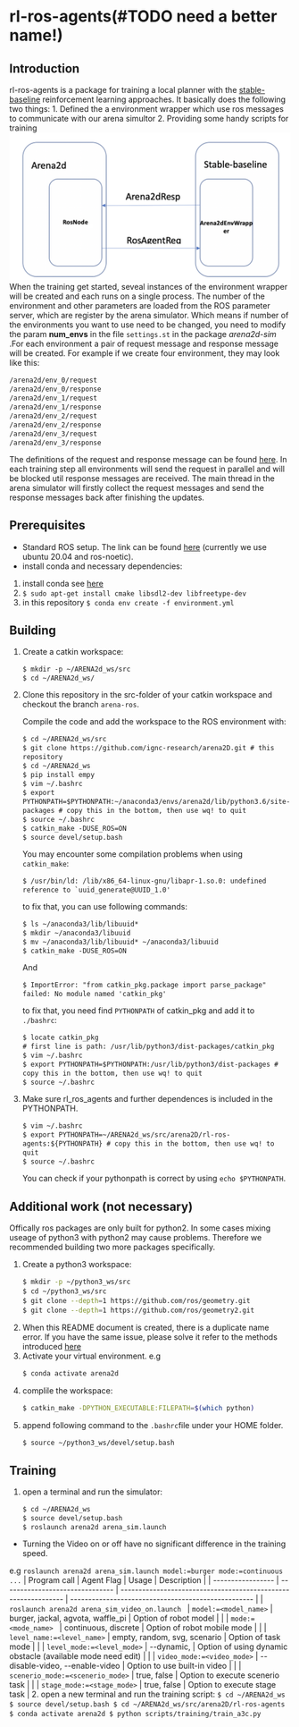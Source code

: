 # rl-ros-agents(#TODO need a better name!)
## Introduction
rl-ros-agents is a package for training a local planner with the [stable-baseline](https://github.com/hill-a/stable-baselines) reinforcement learning approaches. It basically does the following two things:
    1. Defined the a environment wrapper which use ros messages to communicate with our arena simultor 
    2. Providing some handy scripts for training
![Working manner](/img/Working_manner_rl_ros_agent.png)
When the training get started, seveal instances of the environment wrapper will be created and each runs on a single process. The number of the environment and other parameters are loaded from the ROS parameter server, which are register by the arena simulator. Which means if number of the environments you want to use need to be changed, you need to modify the param **num_envs** in the file `settings.st` in the package *arena2d-sim*  .For each environment a pair of request message and response message will be created. For example if we create four environment, they may look like this:
```
/arena2d/env_0/request
/arena2d/env_0/response
/arena2d/env_1/request
/arena2d/env_1/response
/arena2d/env_2/request
/arena2d/env_2/response
/arena2d/env_3/request
/arena2d/env_3/response
```
The definitions of the request and response message can be found [here](../arena2d_msgs/msg). In each training step all environments will send the request in parallel and will be blocked util response messages are received. The main thread in the arena simulator will firstly collect the request messages and send the response messages back after finishing the updates.

## Prerequisites
   - Standard ROS setup. The link can be found [here](http://wiki.ros.org/noetic/Installation/Ubuntu) (currently we use ubuntu 20.04 and ros-noetic).
   - install conda and necessary dependencies:
   1. install conda see [here](https://docs.conda.io/projects/conda/en/latest/user-guide/install/index.html)
   2. `$ sudo apt-get install cmake libsdl2-dev libfreetype-dev`
   3. in this repository `$ conda env create -f environment.yml`

## Building
1. Create a catkin workspace:
    ```
    $ mkdir -p ~/ARENA2d_ws/src
    $ cd ~/ARENA2d_ws/
    ```
2. Clone this repository in the src-folder of your catkin workspace and checkout the branch `arena-ros`.  
 
    Compile the code and add the workspace to the ROS environment with:
    ```
    $ cd ~/ARENA2d_ws/src
    $ git clone https://github.com/ignc-research/arena2D.git # this repository
    $ cd ~/ARENA2d_ws
    $ pip install empy
	$ vim ~/.bashrc
	$ export PYTHONPATH=$PYTHONPATH:~/anaconda3/envs/arena2d/lib/python3.6/site-packages # copy this in the bottom, then use wq! to quit
	$ source ~/.bashrc
    $ catkin_make -DUSE_ROS=ON
    $ source devel/setup.bash
    ```
    You may encounter some compilation problems when using `catkin_make`:
   ```
   $ /usr/bin/ld: /lib/x86_64-linux-gnu/libapr-1.so.0: undefined reference to `uuid_generate@UUID_1.0'
   ```
   to fix that, you can use following commands:
   ```
   $ ls ~/anaconda3/lib/libuuid*
   $ mkdir ~/anaconda3/libuuid
   $ mv ~/anaconda3/lib/libuuid* ~/anaconda3/libuuid
   $ catkin_make -DUSE_ROS=ON
   ```
   And
   
   ```
   $ ImportError: "from catkin_pkg.package import parse_package" failed: No module named 'catkin_pkg'
   ```
   to fix that, you need find `PYTHONPATH` of catkin_pkg and add it to `./bashrc`:
   ```
   $ locate catkin_pkg
   # first line is path: /usr/lib/python3/dist-packages/catkin_pkg
   $ vim ~/.bashrc
   $ export PYTHONPATH=$PYTHONPATH:/usr/lib/python3/dist-packages # copy this in the bottom, then use wq! to quit
   $ source ~/.bashrc
   ```

3. Make sure rl_ros_agents and further dependences is included in the PYTHONPATH.
    ```
    $ vim ~/.bashrc
    $ export PYTHONPATH=~/ARENA2d_ws/src/arena2D/rl-ros-agents:${PYTHONPATH} # copy this in the bottom, then use wq! to quit
    $ source ~/.bashrc
    ```
	You can check if your pythonpath is correct by using `echo $PYTHONPATH`.
  
## Additional work (not necessary)
Offically ros packages are only built for python2. In some cases mixing useage of python3 with python2 may cause problems. Therefore we recommended building two more packages specifically.
1. Create a python3 workspace:
    ```bash
    $ mkdir -p ~/python3_ws/src
    $ cd ~/python3_ws/src
    $ git clone --depth=1 https://github.com/ros/geometry.git
    $ git clone --depth=1 https://github.com/ros/geometry2.git
    ``` 
2. When this README document is created, there is a duplicate name error. If you have the same issue, please solve it 
refer to the methods introduced [here](https://github.com/ros/geometry/issues/213#issuecomment-643552794)
3. Activate your virtual environment. e.g
    ```bash
    $ conda activate arena2d
    ```
4. complile the workspace:
    ```bash
    $ catkin_make -DPYTHON_EXECUTABLE:FILEPATH=$(which python)
    ```
5. append following command to the `.bashrc`file under your HOME folder.
    ```bash
    $ source ~/python3_ws/devel/setup.bash
    ```

## Training

1. open a terminal and run the simulator:  
    ```
    $ cd ~/ARENA2d_ws
    $ source devel/setup.bash
    $ roslaunch arena2d arena_sim.launch
    ```
- Turning the Video on or off have no significant difference in the training speed.

e.g `roslaunch arena2d arena_sim.launch model:=burger mode:=continuous ...`
| Program call      | Agent Flag   | Usage                                                          | Description                                         |
| ----------------- | ------------------------------- | -------------------------------------------------------------- | --------------------------------------------------- |
| `roslaunch arena2d arena_sim_video_on.launch ` | `model:=<model_name>`                       | burger, jackal, agvota, waffle_pi | Option of robot model       |
|                   | `mode:=<mode_name> `  | continuous, discrete   | Option of robot mobile mode                     |
|                   | `level_name:=<level_name>` | empty, random, svg, scenario | Option of task mode |
|                   | `level_mode:=<level_mode>` | --dynamic,   | Option of using dynamic obstacle (available mode need edit) |
|                   | `video_mode:=<video_mode>` | --disable-video, --enable-video | Option to use built-in video |
|                   | `scenerio_mode:=<scenerio_mode>` | true, false | Option to execute scenerio task |
|                   | `stage_mode:=<stage_mode>`       | true, false | Option to execute stage task |
2. open a new terminal and run the training script:
    ```
    $ cd ~/ARENA2d_ws
    $ source devel/setup.bash
    $ cd ~/ARENA2d_ws/src/arena2D/rl-ros-agents
    $ conda activate arena2d
    $ python scripts/training/train_a3c.py
    ```
